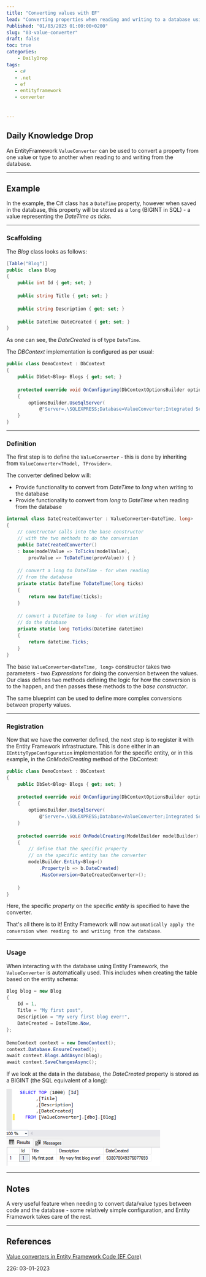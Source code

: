 ```yaml
---
title: "Converting values with EF"
lead: "Converting properties when reading and writing to a database using Entity Framework"
Published: "01/03/2023 01:00:00+0200"
slug: "03-value-converter"
draft: false
toc: true
categories:
    - DailyDrop
tags:
   - c#
   - .net
   - ef
   - entityframework
   - converter


---
```


## Daily Knowledge Drop

An EntityFramework `ValueConverter` can be used to convert a property from one value or type to another when reading to and writing from the database.

---

## Example

In the example, the C# class has a `DateTime` property, however when saved in the database, this property will be stored as a `long` (BIGINT in SQL) - a value representing the _DateTime as ticks_.

---

### Scaffolding

The _Blog_ class looks as follows:

``` csharp
[Table("Blog")]
public  class Blog
{
    public int Id { get; set; }

    public string Title { get; set; }

    public string Description { get; set; }

    public DateTime DateCreated { get; set; }
}
```

As one can see, the _DateCreated_ is of type `DateTime`.

The _DBContext_ implementation is configured as per usual:

``` csharp
public class DemoContext : DbContext
{
    public DbSet<Blog> Blogs { get; set; }

    protected override void OnConfiguring(DbContextOptionsBuilder optionsBuilder)
    {
        optionsBuilder.UseSqlServer(
            @"Server=.\SQLEXPRESS;Database=ValueConverter;Integrated Security=True;TrustServerCertificate=True");
    }
}
```

---

### Definition

The first step is to define the `ValueConverter` - this is done by inheriting from `ValueConverter<TModel, TProvider>`.

The converter defined below will:
- Provide functionality to convert from _DateTime_ to _long_ when writing to the database
- Provide functionality to convert from _long_ to _DateTime_ when reading from the database

``` csharp
internal class DateCreatedConverter : ValueConverter<DateTime, long>
{
    // constructor calls into the base constructor
    // with the two methods to do the conversion
    public DateCreatedConverter()
    : base(modelValue => ToTicks(modelValue), 
        provValue => ToDateTime(provValue)) { }

    // convert a long to DateTime - for when reading
    // from the database
    private static DateTime ToDateTime(long ticks)
    {
        return new DateTime(ticks);
    }

    // convert a DateTime to long - for when writing
    // do the database
    private static long ToTicks(DateTime datetime)
    {
        return datetime.Ticks;
    }
}
```

The base `ValueConverter<DateTime, long>` constructor takes two parameters - two _Expressions_ for doing the conversion between the values. Our class defines two methods defining the logic for how the conversion is to the happen, and then passes these methods to the _base constructor_.

The same blueprint can be used to define more complex conversions between property values.

---

### Registration

Now that we have the converter defined, the next step is to register it with the Entity Framework infrastructure. This is done either in an `IEntityTypeConfiguration` implementation for the specific entity, or in this example, in the _OnModelCreating_ method of the DbContext:

``` csharp
public class DemoContext : DbContext
{
    public DbSet<Blog> Blogs { get; set; }

    protected override void OnConfiguring(DbContextOptionsBuilder optionsBuilder)
    {
        optionsBuilder.UseSqlServer(
            @"Server=.\SQLEXPRESS;Database=ValueConverter;Integrated Security=True;TrustServerCertificate=True");
    }

    protected override void OnModelCreating(ModelBuilder modelBuilder)
    {
        // define that the specific property 
        // on the specific entity has the converter
        modelBuilder.Entity<Blog>()
            .Property(b => b.DateCreated)
            .HasConversion<DateCreatedConverter>();

    }
}
```

Here, the specific _property_ on the specific _entity_ is specified to have the converter.

That's all there is to it! Entity Framework will now `automatically apply the conversion when reading to and writing from the database`.

---

### Usage

When interacting with the database using Entity Framework, the `ValueConverter` is automatically used. This includes when creating the table based on the entity schema:

``` csharp
Blog blog = new Blog
{
    Id = 1,
    Title = "My first post",
    Description = "My very first blog ever!",
    DateCreated = DateTime.Now,
};

DemoContext context = new DemoContext();
context.Database.EnsureCreated();
await context.Blogs.AddAsync(blog);
await context.SaveChangesAsync();

```

If we look at the data in the database, the _DateCreated_ property is stored as a BIGINT (the SQL equivalent of a long):

![Conversion in the database](database.png)

---

## Notes

A very useful feature when needing to convert data/value types between code and the database - some relatively simple configuration, and Entity Framework takes care of the rest.

---


## References

[Value converters in Entity Framework Code (EF Core)](https://shadynagy.com/value-converters-efcore/)  

<?# DailyDrop ?>226: 03-01-2023<?#/ DailyDrop ?>
